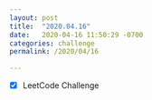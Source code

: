 ```yaml
---
layout: post
title:  "2020.04.16"
date:   2020-04-16 11:50:29 -0700
categories: challenge
permalink: /2020/04/16

---
```


- [x] LeetCode Challenge